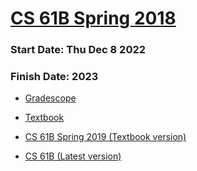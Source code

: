 # [CS 61B Spring 2018](https://sp18.datastructur.es)

### Start Date:   Thu Dec 8 2022

### Finish Date:    2023

<!--
## Others
Proj 2 & 3 were skipped and needed to be done in the future.
-->

- [Gradescope](https://www.gradescope.com/courses/20666)

- [Textbook](https://joshhug.gitbooks.io/hug61b/)

- [CS 61B Spring 2019 (Textbook version)](https://sp19.datastructur.es)

- [CS 61B (Latest version)](http://datastructur.es)
